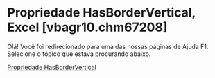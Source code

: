 
# Propriedade HasBorderVertical, Excel [vbagr10.chm67208]

Olá! Você foi redirecionado para uma das nossas páginas de Ajuda F1. Selecione o tópico que estava procurando abaixo.

[Propriedade HasBorderVertical](http://msdn.microsoft.com/library/ee6f449d-369c-1953-8540-b8baa4b281ab%28Office.15%29.aspx)
